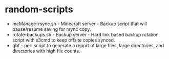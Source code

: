 # random-scripts

* mcManage-rsync.sh - Minecraft server - Backup script that will pause/resume saving for rsync copy.
* rotate-backups.sh - Backup server - Hard link based backup rotation script with s3cmd to keep offsite copies synced.
* gbf - perl script to generate a report of large files, large directories, and directories with high file counts.

